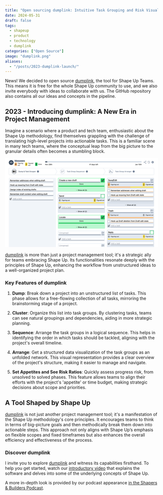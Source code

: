 ```yaml
---
title: "Open sourcing dumplink: Intuitive Task Grouping and Risk Visualization"
date: 2024-05-31
draft: false
tags:
  - shapeup
  - product
  - technology
  - dumplink
categories: ["Open Source"]
image: "dumplink.png"
aliases:
  - "/posts/2023-dumplink-launch/"
---
```


News! We decided to open source [dumplink](https://github.com/klausbreyer/dump.link), the tool for Shape Up Teams. This means it is free for the whole Shape Up community to use, and we also invite everybody with ideas to collaborate with us. The GitHub repository also contains all our ideas and concepts in the pipeline.

## 2023 - Introducing dumplink: A New Era in Project Management

Imagine a scenario where a product and tech team, enthusiastic about the Shape Up methodology, find themselves grappling with the challenge of translating high-level projects into actionable tasks. This is a familiar scene in many tech teams, where the conceptual leap from the big picture to the granular details often becomes a stumbling block.

![dumplink](dumplink.png)

[dumplink](https://github.com/klausbreyer/dump.link) is more than just a project management tool; it's a strategic ally for teams embracing Shape Up. Its functionalities resonate deeply with the principles of Shape Up, enhancing the workflow from unstructured ideas to a well-organized project plan.

### Key Features of dumplink

1. **Dump**: Break down a project into an unstructured list of tasks. This phase allows for a free-flowing collection of all tasks, mirroring the brainstorming stage of a project.

2. **Cluster**: Organize this list into task groups. By clustering tasks, teams can see natural groupings and dependencies, aiding in more strategic planning.

3. **Sequence**: Arrange the task groups in a logical sequence. This helps in identifying the order in which tasks should be tackled, aligning with the project's overall timeline.

4. **Arrange**: Get a structured data visualization of the task groups as an unfolded network. This visual representation provides a clear overview of the project's structure, making it easier to manage and navigate.

5. **Set Appetites and See Risk Ratios**: Quickly assess progress risk, from unsolved to solved phases. This feature allows teams to align their efforts with the project's 'appetite' or time budget, making strategic decisions about scope and priorities.

## A Tool Shaped by Shape Up

[dumplink](https://github.com/klausbreyer/dump.link) is not just another project management tool; it's a manifestation of the Shape Up methodology's core principles. It encourages teams to think in terms of big-picture goals and then methodically break them down into actionable steps. This approach not only aligns with Shape Up’s emphasis on flexible scopes and fixed timeframes but also enhances the overall efficiency and effectiveness of the process.

### Discover dumplink

I invite you to explore [dumplink](https://github.com/klausbreyer/dump.link) and witness its capabilities firsthand. To help you get started, watch our [introductory video](https://youtu.be/CSEhIJ7safA) that explains the software and delves into some of the underlying concepts of Shape Up.

A more in-depth look is provided by our podcast appearance [in the Shapers & Builders Podcast](https://shapersbuilders.transistor.fm/episodes/building-tools-for-shape-up-klaus-breyer-matt-lane-co-founders-of-dumplink).
